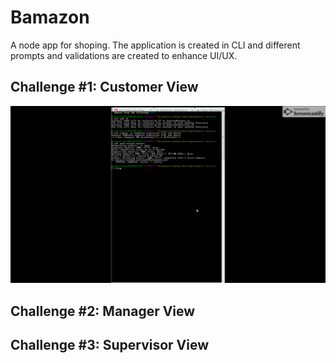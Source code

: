 # Bamazon
A node app for shoping. The application is created in CLI and different prompts and validations are created to enhance UI/UX.

## Challenge #1: Customer View
![](./video/video.gif)

## Challenge #2: Manager View 

## Challenge #3: Supervisor View 



